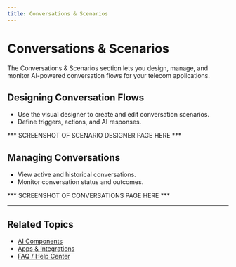 ```yaml
---
title: Conversations & Scenarios
---
```


# Conversations & Scenarios

The Conversations & Scenarios section lets you design, manage, and monitor AI-powered conversation flows for your telecom applications.

## Designing Conversation Flows
- Use the visual designer to create and edit conversation scenarios.
- Define triggers, actions, and AI responses.

*** SCREENSHOT OF SCENARIO DESIGNER PAGE HERE ***

## Managing Conversations
- View active and historical conversations.
- Monitor conversation status and outcomes.

*** SCREENSHOT OF CONVERSATIONS PAGE HERE ***

---

## Related Topics
- [AI Components](./ai-components.md)
- [Apps & Integrations](./integrations.md)
- [FAQ / Help Center](./faq.md) 